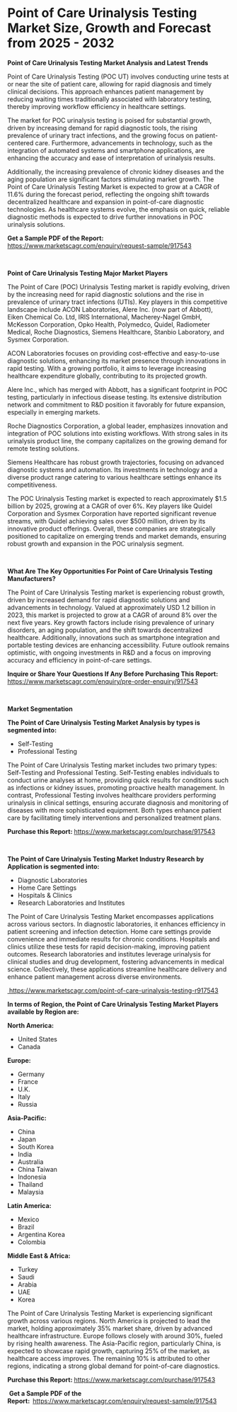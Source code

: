 <p><h1>Point of Care Urinalysis Testing Market Size, Growth and Forecast from 2025 - 2032</h1></p><p><strong>Point of Care Urinalysis Testing Market Analysis and Latest Trends</strong></p>
<p><p>Point of Care Urinalysis Testing (POC UT) involves conducting urine tests at or near the site of patient care, allowing for rapid diagnosis and timely clinical decisions. This approach enhances patient management by reducing waiting times traditionally associated with laboratory testing, thereby improving workflow efficiency in healthcare settings.</p><p>The market for POC urinalysis testing is poised for substantial growth, driven by increasing demand for rapid diagnostic tools, the rising prevalence of urinary tract infections, and the growing focus on patient-centered care. Furthermore, advancements in technology, such as the integration of automated systems and smartphone applications, are enhancing the accuracy and ease of interpretation of urinalysis results. </p><p>Additionally, the increasing prevalence of chronic kidney diseases and the aging population are significant factors stimulating market growth. The Point of Care Urinalysis Testing Market is expected to grow at a CAGR of 11.6% during the forecast period, reflecting the ongoing shift towards decentralized healthcare and expansion in point-of-care diagnostic technologies. As healthcare systems evolve, the emphasis on quick, reliable diagnostic methods is expected to drive further innovations in POC urinalysis solutions.</p></p>
<p><strong>Get a Sample PDF of the Report:&nbsp;</strong> <a href="https://www.marketscagr.com/enquiry/request-sample/917543?utm_campaign=2198&utm_medium=2&utm_source=Github&utm_content=ia&utm_term=18042025&utm_id=point-of-care-urinalysis-testing">https://www.marketscagr.com/enquiry/request-sample/917543</a></p>
<p>&nbsp;</p>
<p><strong>Point of Care Urinalysis Testing Major Market Players</strong></p>
<p><p>The Point of Care (POC) Urinalysis Testing market is rapidly evolving, driven by the increasing need for rapid diagnostic solutions and the rise in prevalence of urinary tract infections (UTIs). Key players in this competitive landscape include ACON Laboratories, Alere Inc. (now part of Abbott), Eiken Chemical Co. Ltd, IRIS International, Macherey-Nagel GmbH, McKesson Corporation, Opko Health, Polymedco, Quidel, Radiometer Medical, Roche Diagnostics, Siemens Healthcare, Stanbio Laboratory, and Sysmex Corporation.</p><p>ACON Laboratories focuses on providing cost-effective and easy-to-use diagnostic solutions, enhancing its market presence through innovations in rapid testing. With a growing portfolio, it aims to leverage increasing healthcare expenditure globally, contributing to its projected growth.</p><p>Alere Inc., which has merged with Abbott, has a significant footprint in POC testing, particularly in infectious disease testing. Its extensive distribution network and commitment to R&D position it favorably for future expansion, especially in emerging markets.</p><p>Roche Diagnostics Corporation, a global leader, emphasizes innovation and integration of POC solutions into existing workflows. With strong sales in its urinalysis product line, the company capitalizes on the growing demand for remote testing solutions.</p><p>Siemens Healthcare has robust growth trajectories, focusing on advanced diagnostic systems and automation. Its investments in technology and a diverse product range catering to various healthcare settings enhance its competitiveness.</p><p>The POC Urinalysis Testing market is expected to reach approximately $1.5 billion by 2025, growing at a CAGR of over 6%. Key players like Quidel Corporation and Sysmex Corporation have reported significant revenue streams, with Quidel achieving sales over $500 million, driven by its innovative product offerings. Overall, these companies are strategically positioned to capitalize on emerging trends and market demands, ensuring robust growth and expansion in the POC urinalysis segment.</p></p>
<p>&nbsp;</p>
<p><strong>What Are The Key Opportunities For Point of Care Urinalysis Testing Manufacturers?</strong></p>
<p><p>The Point of Care Urinalysis Testing market is experiencing robust growth, driven by increased demand for rapid diagnostic solutions and advancements in technology. Valued at approximately USD 1.2 billion in 2023, this market is projected to grow at a CAGR of around 8% over the next five years. Key growth factors include rising prevalence of urinary disorders, an aging population, and the shift towards decentralized healthcare. Additionally, innovations such as smartphone integration and portable testing devices are enhancing accessibility. Future outlook remains optimistic, with ongoing investments in R&D and a focus on improving accuracy and efficiency in point-of-care settings.</p></p>
<p><strong>Inquire or Share Your Questions If Any Before Purchasing This Report:</strong> <a href="https://www.marketscagr.com/enquiry/pre-order-enquiry/917543?utm_campaign=2198&utm_medium=2&utm_source=Github&utm_content=ia&utm_term=18042025&utm_id=point-of-care-urinalysis-testing">https://www.marketscagr.com/enquiry/pre-order-enquiry/917543</a></p>
<p>&nbsp;</p>
<p><strong>Market Segmentation</strong></p>
<p><strong>The Point of Care Urinalysis Testing Market Analysis by types is segmented into:</strong></p>
<p><ul><li>Self-Testing</li><li>Professional Testing</li></ul></p>
<p><p>The Point of Care Urinalysis Testing market includes two primary types: Self-Testing and Professional Testing. Self-Testing enables individuals to conduct urine analyses at home, providing quick results for conditions such as infections or kidney issues, promoting proactive health management. In contrast, Professional Testing involves healthcare providers performing urinalysis in clinical settings, ensuring accurate diagnosis and monitoring of diseases with more sophisticated equipment. Both types enhance patient care by facilitating timely interventions and personalized treatment plans.</p></p>
<p><strong>Purchase this Report:&nbsp;</strong><a href="https://www.marketscagr.com/purchase/917543?utm_campaign=2198&utm_medium=2&utm_source=Github&utm_content=ia&utm_term=18042025&utm_id=point-of-care-urinalysis-testing">https://www.marketscagr.com/purchase/917543</a></p>
<p>&nbsp;</p>
<p><strong>The Point of Care Urinalysis Testing Market Industry Research by Application is segmented into:</strong></p>
<p><ul><li>Diagnostic Laboratories</li><li>Home Care Settings</li><li>Hospitals & Clinics</li><li>Research Laboratories and Institutes</li></ul></p>
<p><p>The Point of Care Urinalysis Testing Market encompasses applications across various sectors. In diagnostic laboratories, it enhances efficiency in patient screening and infection detection. Home care settings provide convenience and immediate results for chronic conditions. Hospitals and clinics utilize these tests for rapid decision-making, improving patient outcomes. Research laboratories and institutes leverage urinalysis for clinical studies and drug development, fostering advancements in medical science. Collectively, these applications streamline healthcare delivery and enhance patient management across diverse environments.</p></p>
<p><a href="https://www.marketscagr.com/point-of-care-urinalysis-testing-r917543?utm_campaign=2198&utm_medium=2&utm_source=Github&utm_content=ia&utm_term=18042025&utm_id=point-of-care-urinalysis-testing">&nbsp;https://www.marketscagr.com/point-of-care-urinalysis-testing-r917543</a></p>
<p><strong>In terms of Region, the Point of Care Urinalysis Testing Market Players available by Region are:</strong></p>
<p>
    <p> <strong> North America: </strong>
        <ul>
            <li>United States</li>
            <li>Canada</li>
        </ul>
        </p> 
    <p> <strong> Europe: </strong>
        <ul>
            <li>Germany</li>
            <li>France</li>
            <li>U.K.</li>
            <li>Italy</li>
            <li>Russia</li>
        </ul>
        </p> 
    <p> <strong> Asia-Pacific: </strong>
        <ul>
            <li>China</li>
            <li>Japan</li>
            <li>South Korea</li>
            <li>India</li>
            <li>Australia</li>
            <li>China Taiwan</li>
            <li>Indonesia</li>
            <li>Thailand</li>
            <li>Malaysia</li>
        </ul>
        </p> 
    <p> <strong> Latin America: </strong>
        <ul>
            <li>Mexico</li>
            <li>Brazil</li>
            <li>Argentina Korea</li>
            <li>Colombia</li>
        </ul>
        </p> 
    <p> <strong> Middle East & Africa: </strong>
        <ul>
            <li>Turkey</li>
            <li>Saudi</li>
            <li>Arabia</li>
            <li>UAE</li>
            <li>Korea</li>
        </ul>
    </p>
    </p>
<p><p>The Point of Care Urinalysis Testing Market is experiencing significant growth across various regions. North America is projected to lead the market, holding approximately 35% market share, driven by advanced healthcare infrastructure. Europe follows closely with around 30%, fueled by rising health awareness. The Asia-Pacific region, particularly China, is expected to showcase rapid growth, capturing 25% of the market, as healthcare access improves. The remaining 10% is attributed to other regions, indicating a strong global demand for point-of-care diagnostics.</p></p>
<p><strong>Purchase this Report: </strong><a href="https://www.marketscagr.com/purchase/917543?utm_campaign=2198&utm_medium=2&utm_source=Github&utm_content=ia&utm_term=18042025&utm_id=point-of-care-urinalysis-testing">https://www.marketscagr.com/purchase/917543</a></p>
<p>&nbsp;<strong>Get a Sample PDF of the Report:&nbsp;&nbsp;</strong><a href="https://www.marketscagr.com/enquiry/request-sample/917543?utm_campaign=2198&utm_medium=2&utm_source=Github&utm_content=ia&utm_term=18042025&utm_id=point-of-care-urinalysis-testing">https://www.marketscagr.com/enquiry/request-sample/917543</a></p>
<p><strong></strong></p>
<p><p></p><p></p><p></p></p>